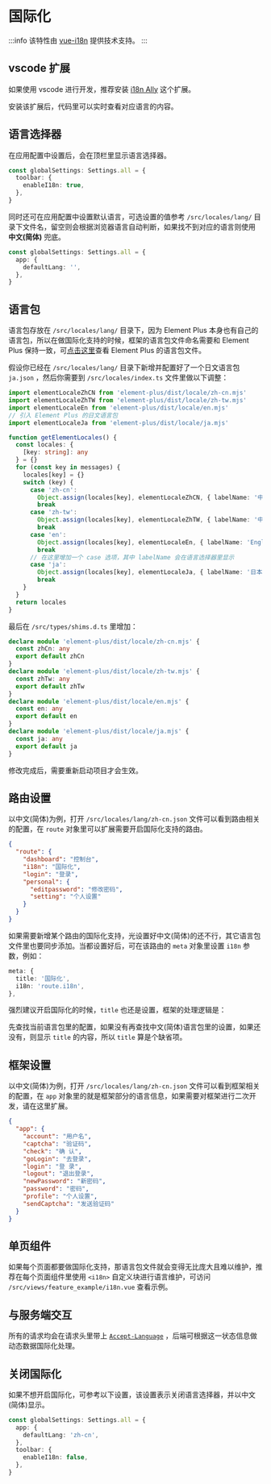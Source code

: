 # 国际化 <sup class="pro-badge" />

:::info
该特性由 [vue-i18n](https://vue-i18n.intlify.dev/) 提供技术支持。
:::

## vscode 扩展

如果使用 vscode 进行开发，推荐安装 [i18n Ally](https://marketplace.visualstudio.com/items?itemName=Lokalise.i18n-ally) 这个扩展。

安装该扩展后，代码里可以实时查看对应语言的内容。

<ZoomImg src="/i18n-ally.png" />

## 语言选择器

在应用配置中设置后，会在顶栏里显示语言选择器。

```ts {2-4}
const globalSettings: Settings.all = {
  toolbar: {
    enableI18n: true,
  },
}
```

同时还可在应用配置中设置默认语言，可选设置的值参考 `/src/locales/lang/` 目录下文件名，留空则会根据浏览器语言自动判断，如果找不到对应的语言则使用 **中文(简体)** 兜底。

```ts {2-4}
const globalSettings: Settings.all = {
  app: {
    defaultLang: '',
  },
}
```

## 语言包

语言包存放在 `/src/locales/lang/` 目录下，因为 Element Plus 本身也有自己的语言包，所以在做国际化支持的时候，框架的语言包文件命名需要和 Element Plus 保持一致，可[点击这里](https://github.com/element-plus/element-plus/tree/dev/packages/locale/lang)查看 Element Plus 的语言包文件。

假设你已经在 `/src/locales/lang/` 目录下新增并配置好了一个日文语言包 `ja.json` ，然后你需要到 `/src/locales/index.ts` 文件里做以下调整：

```ts {4-5,23-26}
import elementLocaleZhCN from 'element-plus/dist/locale/zh-cn.mjs'
import elementLocaleZhTW from 'element-plus/dist/locale/zh-tw.mjs'
import elementLocaleEn from 'element-plus/dist/locale/en.mjs'
// 引入 Element Plus 的日文语言包
import elementLocaleJa from 'element-plus/dist/locale/ja.mjs'

function getElementLocales() {
  const locales: {
    [key: string]: any
  } = {}
  for (const key in messages) {
    locales[key] = {}
    switch (key) {
      case 'zh-cn':
        Object.assign(locales[key], elementLocaleZhCN, { labelName: '中文(简体)' })
        break
      case 'zh-tw':
        Object.assign(locales[key], elementLocaleZhTW, { labelName: '中文(繁體)' })
        break
      case 'en':
        Object.assign(locales[key], elementLocaleEn, { labelName: 'English' })
        break
      // 在这里增加一个 case 选项，其中 labelName 会在语言选择器里显示
      case 'ja':
        Object.assign(locales[key], elementLocaleJa, { labelName: '日本語' })
        break
    }
  }
  return locales
}
```

最后在 `/src/types/shims.d.ts` 里增加：

```ts {13-16}
declare module 'element-plus/dist/locale/zh-cn.mjs' {
  const zhCn: any
  export default zhCn
}
declare module 'element-plus/dist/locale/zh-tw.mjs' {
  const zhTw: any
  export default zhTw
}
declare module 'element-plus/dist/locale/en.mjs' {
  const en: any
  export default en
}
declare module 'element-plus/dist/locale/ja.mjs' {
  const ja: any
  export default ja
}
```

修改完成后，需要重新启动项目才会生效。

## 路由设置

以中文(简体)为例，打开 `/src/locales/lang/zh-cn.json` 文件可以看到路由相关的配置，在 `route` 对象里可以扩展需要开启国际化支持的路由。

```json
{
  "route": {
    "dashboard": "控制台",
    "i18n": "国际化",
    "login": "登录",
    "personal": {
      "editpassword": "修改密码",
      "setting": "个人设置"
    }
  }
}
```

如果需要新增某个路由的国际化支持，光设置好中文(简体)的还不行，其它语言包文件里也要同步添加。当都设置好后，可在该路由的 `meta` 对象里设置 `i18n` 参数，例如：

```ts {3}
meta: {
  title: '国际化',
  i18n: 'route.i18n',
},
```

强烈建议开启国际化的时候，`title` 也还是设置，框架的处理逻辑是：

先查找当前语言包里的配置，如果没有再查找中文(简体)语言包里的设置，如果还没有，则显示 `title` 的内容，所以 `title` 算是个缺省项。

## 框架设置

以中文(简体)为例，打开 `/src/locales/lang/zh-cn.json` 文件可以看到框架相关的配置，在 `app` 对象里的就是框架部分的语言信息，如果需要对框架进行二次开发，请在这里扩展。

```json
{
  "app": {
    "account": "用户名",
    "captcha": "验证码",
    "check": "确 认",
    "goLogin": "去登录",
    "login": "登 录",
    "logout": "退出登录",
    "newPassword": "新密码",
    "password": "密码",
    "profile": "个人设置",
    "sendCaptcha": "发送验证码"
  }
}
```

## 单页组件

如果每个页面都要做国际化支持，那语言包文件就会变得无比庞大且难以维护，推荐在每个页面组件里使用 `<i18n>` 自定义块进行语言维护，可访问 `/src/views/feature_example/i18n.vue` 查看示例。

## 与服务端交互

所有的请求均会在请求头里带上 [`Accept-Language`](https://developer.mozilla.org/zh-CN/docs/Web/HTTP/Headers/Accept-Language) ，后端可根据这一状态信息做动态数据国际化处理。

## 关闭国际化

如果不想开启国际化，可参考以下设置，该设置表示关闭语言选择器，并以中文(简体)显示。

```ts {2-7}
const globalSettings: Settings.all = {
  app: {
    defaultLang: 'zh-cn',
  },
  toolbar: {
    enableI18n: false,
  },
}
```